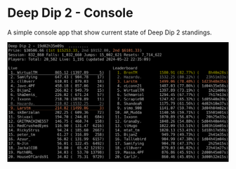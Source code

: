 # Deep Dip 2 - Console

A simple console app that show current state of Deep Dip 2 standings.

![Screenshot](Screenshot.png "Screenshot")
